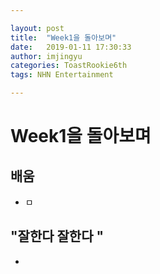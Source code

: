 ```yaml
---

layout: post
title:  "Week1을 돌아보며"
date:   2019-01-11 17:30:33
author: imjingyu
categories: ToastRookie6th
tags: NHN Entertainment

---
```


# Week1을 돌아보며

## 배움
* ㅁ

## "잘한다 잘한다 "
*
